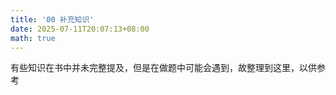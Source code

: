 ```yaml
---
title: '00 补充知识'
date: 2025-07-11T20:07:13+08:00
math: true
---
```


有些知识在书中并未完整提及，但是在做题中可能会遇到，故整理到这里，以供参考
